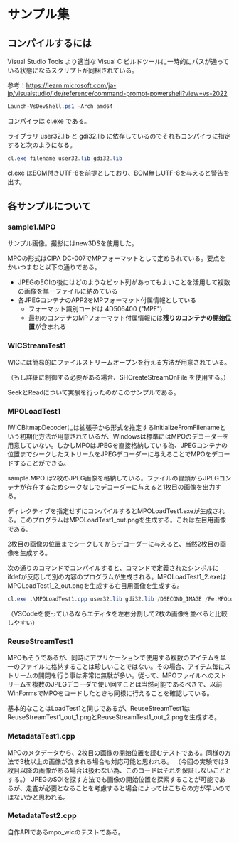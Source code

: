 # サンプル集

## コンパイルするには

Visual Studio Tools より適当な Visual C ビルドツールに一時的にパスが通っている状態になるスクリプトが同梱されている。

参考：<https://learn.microsoft.com/ja-jp/visualstudio/ide/reference/command-prompt-powershell?view=vs-2022>

```ps1
Launch-VsDevShell.ps1 -Arch amd64
```

コンパイラは cl.exe である。

ライブラリ user32.lib と gdi32.lib に依存しているのでそれもコンパイラに指定すると次のようになる。

```ps1
cl.exe filename user32.lib gdi32.lib
```

cl.exe はBOM付きUTF-8を前提としており、BOM無しUTF-8を与えると警告を出す。

## 各サンプルについて

### sample1.MPO

サンプル画像。撮影にはnew3DSを使用した。

MPOの形式はCIPA DC-007でMPフォーマットとして定められている。要点をかいつまむと以下の通りである。

+ JPEGのEOIの後にはどのようなビット列があってもよいことを活用して複数の画像を単一ファイルに納めている
+ 各JPEGコンテナのAPP2をMPフォーマット付属情報としている
  + フォーマット識別コードは 4D506400 ("MPF")
  + 最初のコンテナのMPフォーマット付属情報には**残りのコンテナの開始位置**が含まれる

### WICStreamTest1

WICには簡易的にファイルストリームオープンを行える方法が用意されている。

（もし詳細に制御する必要がある場合、SHCreateStreamOnFile を使用する。）

SeekとReadについて実験を行ったのがこのサンプルである。

### MPOLoadTest1

IWICBitmapDecoderには拡張子から形式を推定するInitializeFromFilenameという初期化方法が用意されているが、Windowsは標準にはMPOのデコーダーを用意していない。しかしMPOはJPEGを直接格納している為、JPEGコンテナの位置までシークしたストリームをJPEGデコーダーに与えることでMPOをデコードすることができる。

sample.MPO は2枚のJPEG画像を格納している。ファイルの冒頭からJPEGコンテナが存在するためシークなしでデコーダーに与えると1枚目の画像を出力する。

ディレクティブを指定せずにコンパイルするとMPOLoadTest1.exeが生成される。このプログラムはMPOLoadTest1_out.pngを生成する。これは左目用画像である。

2枚目の画像の位置までシークしてからデコーダーに与えると、当然2枚目の画像を生成する。

次の通りのコマンドでコンパイルすると、コマンドで定義されたシンボルにifdefが反応して別の内容のプログラムが生成される。MPOLoadTest1_2.exeはMPOLoadTest1_2_out.pngを生成する右目用画像を生成する。

```ps1
cl.exe .\MPOLoadTest1.cpp user32.lib gdi32.lib /DSECOND_IMAGE /Fe:MPOLoadTest1_2.exe
```

（VSCodeを使っているならエディタを左右分割して2枚の画像を並べると比較しやすい）

### ReuseStreamTest1

MPOもそうであるが、同時にアプリケーションで使用する複数のアイテムを単一のファイルに格納することは珍しいことではない。その場合、アイテム毎にストリームの開閉を行う事は非常に無駄が多い。従って、MPOファイルへのストリームを複数のJPEGデコーダで使い回すことは当然可能であるべきで、以前WinFormsでMPOをロードしたときも同様に行えることを確認している。

基本的なことはLoadTest1と同じであるが、ReuseStreamTest1はReuseStreamTest1_out_1.pngとReuseStreamTest1_out_2.pngを生成する。

### MetadataTest1.cpp

MPOのメタデータから、2枚目の画像の開始位置を読むテストである。同様の方法で3枚以上の画像が含まれる場合も対応可能と思われる。
（今回の実験では3枚目以降の画像がある場合は扱わない為、このコードはそれを保証しないこととする。）
JPEGのSOIを探す方法でも画像の開始位置を探索することが可能であるが、走査が必要となることを考慮すると場合によってはこちらの方が早いのではないかと思われる。

### MetadataTest2.cpp

自作APIであるmpo_wicのテストである。
